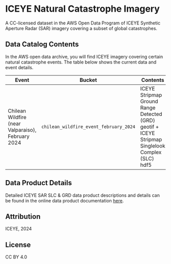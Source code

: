 # ICEYE Natural Catastrophe Imagery

A CC-licensed dataset in the AWS Open Data Program of ICEYE Synthetic Aperture Radar (SAR) imagery covering a subset of global catastrophes.

## Data Catalog Contents

In the AWS open data archive, you will find ICEYE imagery covering certain natural catastrophe events. The table below shows the current data and event details.

| Event        | Bucket      | Contents|
| -------------|-------------|---------|
| Chilean Wildfire (near Valparaiso), February 2024  | `chilean_wildfire_event_february_2024` | ICEYE Stripmap Ground Range Detected (GRD) geotif + ICEYE Stripmap Singlelook Complex (SLC) hdf5 |

## Data Product Details

Detailed ICEYE SAR SLC & GRD data product descriptions and details can be found in the online data product documentation [here](https://sar.iceye.com/5.0/).

## Attribution

ICEYE, 2024

## License

CC BY 4.0 
